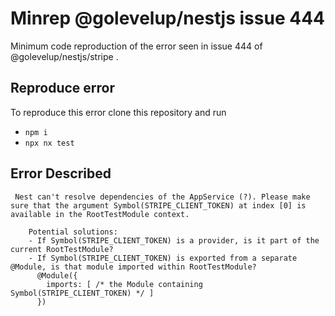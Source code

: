 # Minrep @golevelup/nestjs issue 444

Minimum code reproduction of the error seen in issue 444 of @golevelup/nestjs/stripe .

## Reproduce error

To reproduce this error clone this repository and run

* `npm i`
* `npx nx test`

## Error Described

```
 Nest can't resolve dependencies of the AppService (?). Please make sure that the argument Symbol(STRIPE_CLIENT_TOKEN) at index [0] is available in the RootTestModule context.

    Potential solutions:
    - If Symbol(STRIPE_CLIENT_TOKEN) is a provider, is it part of the current RootTestModule?
    - If Symbol(STRIPE_CLIENT_TOKEN) is exported from a separate @Module, is that module imported within RootTestModule?
      @Module({
        imports: [ /* the Module containing Symbol(STRIPE_CLIENT_TOKEN) */ ]
      })
```
